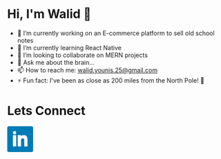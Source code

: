 # Hi, I'm Walid 👋


- 🔭 I’m currently working on an E-commerce platform to sell old school notes
- 🌱 I’m currently learning React Native
- 👯 I’m looking to collaborate on MERN projects
- 💬 Ask me about the brain...
- 📫 How to reach me: walid.younis.25@gmail.com
- ⚡ Fun fact: I've been as close as 200 miles from the North Pole! 🥶 


# Lets Connect

<a target="_blank" rel="noopener noreferrer" href="https://www.linkedin.com/in/walid-younis-2025/">
<img src = /bluelink.png width="60px"/>
  </a>
